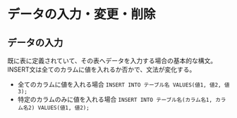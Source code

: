 # データの入力・変更・削除
## データの入力
  既に表に定義されていて、その表へデータを入力する場合の基本的な構文。
  INSERT文は全てのカラムに値を入れるか否かで、文法が変化する。
  * 全てのカラムに値を入れる場合
    `INSERT INTO テーブル名 VALUES(値1, 値2, 値3);`  
  * 特定のカラムのみに値を入れる場合
    `INSERT INTO テーブル名(カラム名1, カラム名2) VALUES(値1, 値2);`  
    